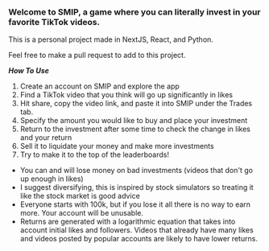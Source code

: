 ### Welcome to **SMIP**, a game where you can literally invest in your favorite TikTok videos.

This is a personal project made in NextJS, React, and Python.

Feel free to make a pull request to add to this project.


***How To Use***
1. Create an account on SMIP and explore the app
2. Find a TikTok video that you think will go up significantly in likes 
3. Hit share, copy the video link, and paste it into SMIP under the Trades tab.
4. Specify the amount you would like to buy and place your investment
5. Return to the investment after some time to check the change in likes and your return
6. Sell it to liquidate your money and make more investments
7. Try to make it to the top of the leaderboards!

  - You can and will lose money on bad investments (videos that don't go up enough in likes)
  - I suggest diversifying, this is inspired by stock simulators so treating it like the stock market is good advice
  - Everyone starts with 100k, but if you lose it all there is no way to earn more. Your account will be unusable.
  - Returns are generated with a logarithmic equation that takes into account initial likes and followers. Videos that already have many likes and videos posted by popular accounts are likely to have lower returns.


